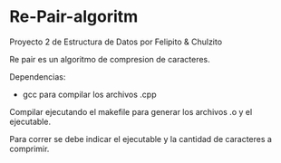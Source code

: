 # Re-Pair-algoritm
Proyecto 2 de Estructura de Datos por Felipito &amp; Chulzito

Re pair es un algoritmo de compresion de caracteres.

Dependencias:
- gcc para compilar los archivos .cpp

Compilar ejecutando el makefile para generar los archivos .o y el ejecutable.

Para correr se debe indicar el ejecutable y la cantidad de caracteres a comprimir.
